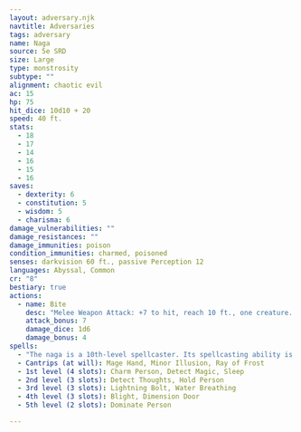 ```yaml
---
layout: adversary.njk
navtitle: Adversaries
tags: adversary
name: Naga
source: 5e SRD
size: Large
type: monstrosity
subtype: ""
alignment: chaotic evil
ac: 15
hp: 75
hit_dice: 10d10 + 20
speed: 40 ft.
stats:
  - 18
  - 17
  - 14
  - 16
  - 15
  - 16
saves:
  - dexterity: 6
  - constitution: 5
  - wisdom: 5
  - charisma: 6
damage_vulnerabilities: ""
damage_resistances: ""
damage_immunities: poison
condition_immunities: charmed, poisoned
senses: darkvision 60 ft., passive Perception 12
languages: Abyssal, Common
cr: "8"
bestiary: true
actions:
  - name: Bite
    desc: "Melee Weapon Attack: +7 to hit, reach 10 ft., one creature. Hit: 7 (1d6 + 4) piercing damage, and the target must make a DC 13 Constitution saving throw, taking 31 (7d8) poison damage on a failed save, or half as much damage on a successful one."
    attack_bonus: 7
    damage_dice: 1d6
    damage_bonus: 4
spells:
  - "The naga is a 10th-level spellcaster. Its spellcasting ability is Intelligence (spell save DC 14, +6 to hit with spell attacks), and it needs only verbal components to cast its spells. It has the following wizard spells prepared:"
  - Cantrips (at will): Mage Hand, Minor Illusion, Ray of Frost
  - 1st level (4 slots): Charm Person, Detect Magic, Sleep
  - 2nd level (3 slots): Detect Thoughts, Hold Person
  - 3rd level (3 slots): Lightning Bolt, Water Breathing
  - 4th level (3 slots): Blight, Dimension Door
  - 5th level (2 slots): Dominate Person

---
```

